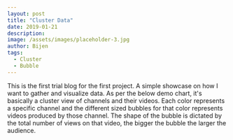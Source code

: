 ```yaml
---
layout: post
title: "Cluster Data"
date: 2019-01-21
description: 
image: /assets/images/placeholder-3.jpg
author: Bijen
tags:
  - Cluster
  - Bubble
---
```

This is the first trial blog for the first project. A simple showcase on how I want to gather and visualize data. As per the below demo chart, it's basically a cluster view of channels and their videos. Each color represents a specific channel and the different sized bubbles for that color represents videos produced by those channel. The shape of the bubble is dictated by the total number of views on that video, the bigger the bubble the larger the audience. 


<div id="chart"></div>
<style>
  svg {
  display: block;
  margin: auto;
  border: 1px solid gray;
}
</style>
<script src="//d3js.org/d3.v3.min.js"></script>
<script>
var width = window.innerWidth,
    height = 500,
    padding = 1.5, 
    clusterPadding = 6, 
    maxRadius = 12;
var n = 200, 
    m = 10; 
var color = d3.scale.category10()
    .domain(d3.range(m));
var clusters = new Array(m);
var nodes = d3.range(n).map(function() {
  var i = Math.floor(Math.random() * m),
      r = Math.sqrt((i + 1) / m * -Math.log(Math.random())) * maxRadius,
      d = {cluster: i, radius: r};
  if (!clusters[i] || (r > clusters[i].radius)) clusters[i] = d;
  return d;
});
var force = d3.layout.force()
    .nodes(nodes)
    .size([width, height])
    .gravity(0)
    .charge(0)
    .on("tick", tick)
    .start();
var svg = d3.select("#chart").append("svg")
    .attr("width", width, "100%")
    .attr("height", height,"100%");
var circle = svg.selectAll("circle")
    .data(nodes)
  .enter().append("circle")
    .attr("r", function(d) { return d.radius; })
    .style("fill", function(d) { return color(d.cluster); })
    .call(force.drag);
function tick(e) {
  circle
      .each(cluster(10 * e.alpha * e.alpha))
      .each(collide(.5))
      .attr("cx", function(d) { return d.x; })
      .attr("cy", function(d) { return d.y; });
}
function cluster(alpha) {
  return function(d) {
    var cluster = clusters[d.cluster],
        k = 1;
    if (cluster === d) {
      cluster = {x: width / 2, y: height / 2, radius: -d.radius};
      k = .1 * Math.sqrt(d.radius);
    }
  var x = d.x - cluster.x,
        y = d.y - cluster.y,
        l = Math.sqrt(x * x + y * y),
        r = d.radius + cluster.radius;
    if (l != r) {
      l = (l - r) / l * alpha * k;
      d.x -= x *= l;
      d.y -= y *= l;
      cluster.x += x;
      cluster.y += y;
    }
  };
}
function collide(alpha) {
  var quadtree = d3.geom.quadtree(nodes);
  return function(d) {
    var r = d.radius + maxRadius + Math.max(padding, clusterPadding),
        nx1 = d.x - r,
        nx2 = d.x + r,
        ny1 = d.y - r,
        ny2 = d.y + r;
    quadtree.visit(function(quad, x1, y1, x2, y2) {
      if (quad.point && (quad.point !== d)) {
        var x = d.x - quad.point.x,
            y = d.y - quad.point.y,
            l = Math.sqrt(x * x + y * y),
            r = d.radius + quad.point.radius + (d.cluster === quad.point.cluster ? padding : clusterPadding);
        if (l < r) {
          l = (l - r) / l * alpha;
          d.x -= x *= l;
          d.y -= y *= l;
          quad.point.x += x;
          quad.point.y += y;
        }
      }
      return x1 > nx2 || x2 < nx1 || y1 > ny2 || y2 < ny1;
    });
  };
}
</script>


